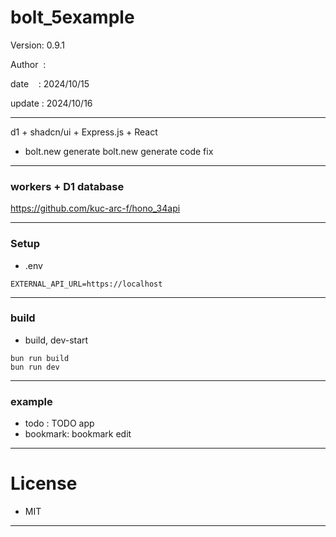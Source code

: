 ﻿# bolt_5example

 Version: 0.9.1

 Author  :
 
 date    : 2024/10/15

 update : 2024/10/16 

***

d1 + shadcn/ui + Express.js + React
* bolt.new generate bolt.new generate code  fix

***
### workers + D1 database

https://github.com/kuc-arc-f/hono_34api

***
### Setup
* .env

```
EXTERNAL_API_URL=https://localhost
```

***
### build

* build, dev-start

```
bun run build
bun run dev
```

***
### example

* todo : TODO app
* bookmark: bookmark edit

*** 
# License

* MIT

***

